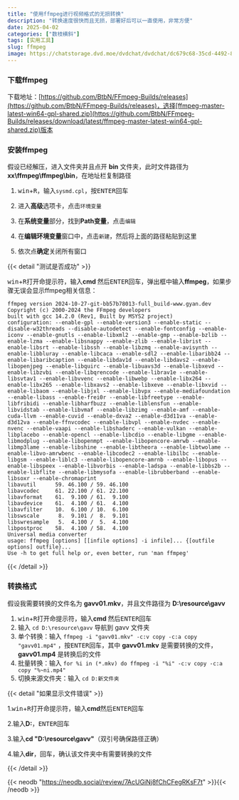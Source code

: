 ```yaml
---
title: "使用ffmpeg进行视频格式的无损转换"
description: "转换速度很快而且无损，部署好后可以一直使用，非常方便"
date: 2025-04-02
categories: ["数枝横斜"]
tags: [实用工具]
slug: ffmpeg
image: https://chatstorage.dvd.moe/dvdchat/dvdchat/dc679c68-35cd-4492-87cc-c3ba485219d7.jpg
---
```


### 下载ffmpeg

下载地址：[https://github.com/BtbN/FFmpeg-Builds/releases](https://github.com/BtbN/FFmpeg-Builds/releases)，选择[ffmpeg-master-latest-win64-gpl-shared.zip](https://github.com/BtbN/FFmpeg-Builds/releases/download/latest/ffmpeg-master-latest-win64-gpl-shared.zip)版本

### 安装ffmpeg

假设已经解压，进入文件夹并且点开 **bin** 文件夹，此时文件路径为 **xx\ffmpeg\ffmpeg\bin**，在地址栏复制路径

1. <kbd>win</kbd>+<kbd>R</kbd>，输入`sysmd.cpl`，按<kbd>ENTER</kbd>回车

2. 进入**高级**选项卡，点击`环境变量`

3. 在**系统变量**部分，找到**Path变量**，点击`编辑`

4. 在**编辑环境变量**窗口中，点击`新建`，然后将上面的路径粘贴到这里

5. 依次点**确定**关闭所有窗口

{{< detail "测试是否成功" >}}

<p><kbd>win</kbd>+<kbd>R</kbd>打开命提示符，输入<b>cmd
    </b>然后<kbd>ENTER</kbd>回车，弹出框中输入<b>ffmpeg</b>，如果步骤无误会显示ffmpeg相关信息：</p>

<pre><code class="code-highlight"><span class="code-line line-number" line="1">ffmpeg version 2024-10-27-git-bb57b78013-full_build-www.gyan.dev Copyright (c) 2000-2024 the FFmpeg developers
built with gcc 14.2.0 (Rev1, Built by MSYS2 project)
configuration: --enable-gpl --enable-version3 --enable-static --disable-w32threads --disable-autodetect --enable-fontconfig --enable-iconv --enable-gnutls --enable-libxml2 --enable-gmp --enable-bzlib --enable-lzma --enable-libsnappy --enable-zlib --enable-librist --enable-libsrt --enable-libssh --enable-libzmq --enable-avisynth --enable-libbluray --enable-libcaca --enable-sdl2 --enable-libaribb24 --enable-libaribcaption --enable-libdav1d --enable-libdavs2 --enable-libopenjpeg --enable-libquirc --enable-libuavs3d --enable-libxevd --enable-libzvbi --enable-libqrencode --enable-librav1e --enable-libsvtav1 --enable-libvvenc --enable-libwebp --enable-libx264 --enable-libx265 --enable-libxavs2 --enable-libxeve --enable-libxvid --enable-libaom --enable-libjxl --enable-libvpx --enable-mediafoundation --enable-libass --enable-frei0r --enable-libfreetype --enable-libfribidi --enable-libharfbuzz --enable-liblensfun --enable-libvidstab --enable-libvmaf --enable-libzimg --enable-amf --enable-cuda-llvm --enable-cuvid --enable-dxva2 --enable-d3d11va --enable-d3d12va --enable-ffnvcodec --enable-libvpl --enable-nvdec --enable-nvenc --enable-vaapi --enable-libshaderc --enable-vulkan --enable-libplacebo --enable-opencl --enable-libcdio --enable-libgme --enable-libmodplug --enable-libopenmpt --enable-libopencore-amrwb --enable-libmp3lame --enable-libshine --enable-libtheora --enable-libtwolame --enable-libvo-amrwbenc --enable-libcodec2 --enable-libilbc --enable-libgsm --enable-liblc3 --enable-libopencore-amrnb --enable-libopus --enable-libspeex --enable-libvorbis --enable-ladspa --enable-libbs2b --enable-libflite --enable-libmysofa --enable-librubberband --enable-libsoxr --enable-chromaprint
libavutil      59. 46.100 / 59. 46.100
libavcodec     61. 22.100 / 61. 22.100
libavformat    61.  9.100 / 61.  9.100
libavdevice    61.  4.100 / 61.  4.100
libavfilter    10.  6.100 / 10.  6.100
libswscale      8.  9.101 /  8.  9.101
libswresample   5.  4.100 /  5.  4.100
libpostproc    58.  4.100 / 58.  4.100
Universal media converter
usage: ffmpeg [options] [[infile options] -i infile]... {[outfile options] outfile}...
Use -h to get full help or, even better, run 'man ffmpeg'
</span></code></pre>

{{< /detail >}}

### 转换格式

假设我需要转换的文件名为 **gavv01.mkv**，并且文件路径为 **D:\resource\gavv**

1. <kbd>win</kbd>+<kbd>R</kbd>打开命提示符，输入<b>cmd
       </b>然后<kbd>ENTER</kbd>回车
1. 输入 `cd D:\resource\gavv` 导航到 gavv 文件夹
1. 单个转换：输入 `ffmpeg -i "gavv01.mkv" -c:v copy -c:a copy "gavv01.mp4"` ，按<kbd>ENTER</kbd>回车，其中 **gavv01.mkv** 是需要转换的文件，**gavv01.mp4** 是转换后的文件
1. 批量转换：输入 `for %i in (*.mkv) do ffmpeg -i "%i" -c:v copy -c:a copy "%~ni.mp4"`
1. 切换来源文件夹：输入 `cd D:新文件夹`

{{< detail "如果显示文件错误" >}}

<p>1.<kbd>win</kbd>+<kbd>R</kbd>打开命提示符，输入<b>cmd</b>然后<kbd>ENTER</kbd>回车</p>

<p>2.输入<b>D:</b>，<kbd>ENTER</kbd>回车</p>

<p>3.输入<b>cd "D:\resource\gavv"</b>（双引号确保路径正确）</p>

<p>4.输入<b>dir</b>，回车，确认该文件夹中有需要转换的文件</p>

{{< /detail >}}



{{< neodb "https://neodb.social/review/7AcUGiNj8fChCFegRKsF7t" >}}{{< /neodb >}}

